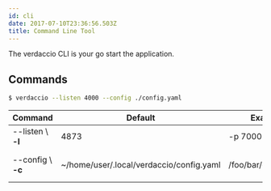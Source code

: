 ```yaml
---
id: cli
date: 2017-07-10T23:36:56.503Z
title: Command Line Tool
---
```

The verdaccio CLI is your go start the application.

## Commands

```bash
$ verdaccio --listen 4000 --config ./config.yaml
```

| Command            | Default                                  | Example              | Description            |
| ------------------ | ---------------------------------------- | -------------------- | ---------------------- |
| --listen \ **-l** | 4873                                     | -p 7000              | http port              |
| --config \ **-c** | ~/home/user/.local/verdaccio/config.yaml | /foo/bar/config.yaml | the configuration file |